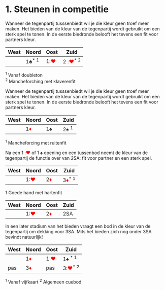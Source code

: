 # 1. Steunen in competitie

Wanneer de tegenpartij tusssenbiedt wil je die kleur geen troef meer maken. Het bieden van de kleur van de tegenpartij wordt gebruikt om een sterk spel te tonen. In de eerste biedronde belooft het tevens een fit voor partners kleur.

| West | Noord | Oost | Zuid |
| ---- | ----- | ---- | ---- |
| | 1♣️<sup>* 1</sup>| 1<span style="color:red">:♥️</span> | 2 <span style="color:red">:♥️</span><sup>* 2</sup>|

<sup>1</sup> Vanaf doubleton <br>
<sup>2</sup> Mancheforching met klaverenfit

Wanneer de tegenpartij tusssenbiedt wil je die kleur geen troef meer maken. Het bieden van de kleur van de tegenpartij wordt gebruikt om een sterk spel te tonen. In de eerste biedronde belooft het tevens een fit voor partners kleur.


| West | Noord | Oost | Zuid |
| ---- | ----- | ---- | ---- |
| | 1<span style="color:red">♦️</span> | 1♠️ | 2♠️ <sup>1</sup>|

<sup>1</sup> Mancheforcing met ruitenfit

Na een 1 <span style="color:red">:♥️</span> of 1 ♠️ opening en een tussenbod neemt de kleur van de tegenpartij de functie over van 2SA: fit voor partner en een sterk spel.

| West | Noord | Oost | Zuid |
| ---- | ----- | ---- | ---- |
| | 1<span style="color:red">:♥️</span>| 2<span style="color:red">♦️</span>| 3<span style="color:red">♦️</span><sup>* 1</sup> |
<suo>1</sup> Goede hand met hartenfit

| West | Noord | Oost | Zuid |
| ---- | ----- | ---- | ---- |
| | 1<span style="color:red">:♥️</span> | 2<span style="color:red">♦️</span>| 2SA|

In een later stadium van het bieden vraagt een bod in de kleur van de tegenpartij om dekking voor 3SA. Mits het bieden zich nog onder 3SA bevindt natuurlijk!

| West | Noord | Oost | Zuid |
| ---- | ----- | ---- | ---- |
| | 1<span style="color:red">♦️</span>| 1<span style="color:red">:♥️</span> |1♠️ <sup>* 1</sup> |
| pas | 3<span style="color:red">♦️</span> | pas | 3<span style="color:red">:♥️</span><sup>* 2</sup> |

<sup>1</sup> Vanaf vijfkaart
<sup>2</sup> Algemeen cuebod
